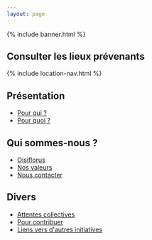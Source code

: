```yaml
---
layout: page
---
```

{% include banner.html %}

## Consulter les lieux prévenants

{% include location-nav.html %}

## Présentation

- [Pour qui ?](/pour-qui)
- [Pour quoi ?](/pour-quoi)

## Qui sommes-nous ?

- [Oisiflorus](/qui-sommes-nous)
- [Nos valeurs](/nos-valeurs)
- [Nous contacter](/nous-contacter)

## Divers

- [Attentes collectives](/attentes-collectives)
- [Pour contribuer](/pour-contribuer)
- [Liens vers d'autres initiatives](/liens-autres-initiatives)
